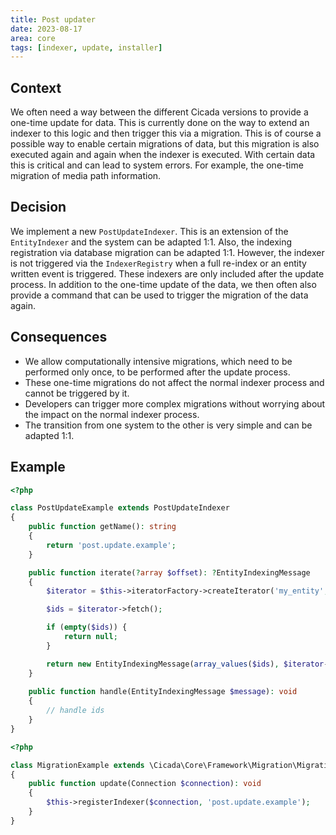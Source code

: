 ```yaml
---
title: Post updater
date: 2023-08-17
area: core
tags: [indexer, update, installer]
---
```


## Context
We often need a way between the different Cicada versions to provide a one-time update for data. This is currently done on the way to extend an indexer to this logic and then trigger this via a migration. 
This is of course a possible way to enable certain migrations of data, but this migration is also executed again and again when the indexer is executed. 
With certain data this is critical and can lead to system errors. For example, the one-time migration of media path information.

## Decision

We implement a new `PostUpdateIndexer`. This is an extension of the `EntityIndexer` and the system can be adapted 1:1. Also, the indexing registration via database migration can be adapted 1:1. 
However, the indexer is not triggered via the `IndexerRegistry` when a full re-index or an entity written event is triggered.
These indexers are only included after the update process.
In addition to the one-time update of the data, we then often also provide a command that can be used to trigger the migration of the data again.

## Consequences

- We allow computationally intensive migrations, which need to be performed only once, to be performed after the update process.
- These one-time migrations do not affect the normal indexer process and cannot be triggered by it.
- Developers can trigger more complex migrations without worrying about the impact on the normal indexer process.
- The transition from one system to the other is very simple and can be adapted 1:1.

## Example

```php
<?php

class PostUpdateExample extends PostUpdateIndexer
{
    public function getName(): string
    {
        return 'post.update.example';
    }

    public function iterate(?array $offset): ?EntityIndexingMessage
    {
        $iterator = $this->iteratorFactory->createIterator('my_entity', $offset);

        $ids = $iterator->fetch();

        if (empty($ids)) {
            return null;
        }

        return new EntityIndexingMessage(array_values($ids), $iterator->getOffset());
    }
    
    public function handle(EntityIndexingMessage $message): void
    {
        // handle ids
    }
}
```

```php
<?php

class MigrationExample extends \Cicada\Core\Framework\Migration\MigrationStep
{
    public function update(Connection $connection): void
    {
        $this->registerIndexer($connection, 'post.update.example');
    }
}
```
